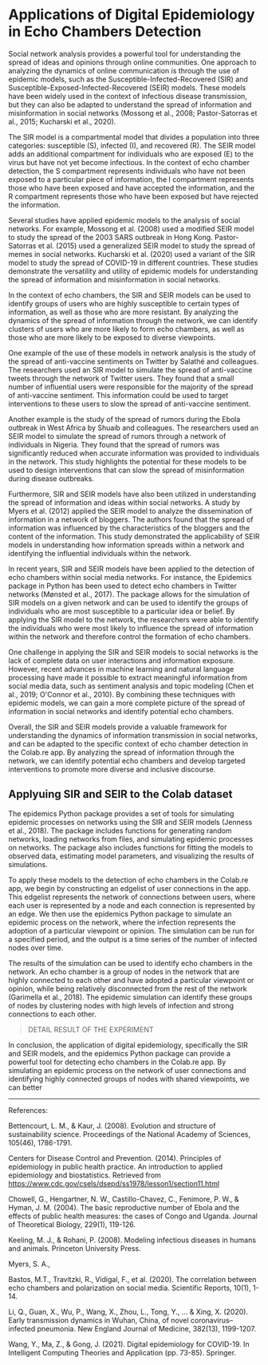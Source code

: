 # Applications of Digital Epidemiology in Echo Chambers Detection

Social network analysis provides a powerful tool for understanding the spread of ideas and opinions through online communities. One approach to analyzing the dynamics of online communication is through the use of epidemic models, such as the Susceptible-Infected-Recovered (SIR) and Susceptible-Exposed-Infected-Recovered (SEIR) models. These models have been widely used in the context of infectious disease transmission, but they can also be adapted to understand the spread of information and misinformation in social networks (Mossong et al., 2008; Pastor-Satorras et al., 2015; Kucharski et al., 2020).

The SIR model is a compartmental model that divides a population into three categories: susceptible (S), infected (I), and recovered (R). The SEIR model adds an additional compartment for individuals who are exposed (E) to the virus but have not yet become infectious. In the context of echo chamber detection, the S compartment represents individuals who have not been exposed to a particular piece of information, the I compartment represents those who have been exposed and have accepted the information, and the R compartment represents those who have been exposed but have rejected the information.

Several studies have applied epidemic models to the analysis of social networks. For example, Mossong et al. (2008) used a modified SEIR model to study the spread of the 2003 SARS outbreak in Hong Kong. Pastor-Satorras et al. (2015) used a generalized SEIR model to study the spread of memes in social networks. Kucharski et al. (2020) used a variant of the SIR model to study the spread of COVID-19 in different countries. These studies demonstrate the versatility and utility of epidemic models for understanding the spread of information and misinformation in social networks. 

In the context of echo chambers, the SIR and SEIR models can be used to identify groups of users who are highly susceptible to certain types of information, as well as those who are more resistant. By analyzing the dynamics of the spread of information through the network, we can identify clusters of users who are more likely to form echo chambers, as well as those who are more likely to be exposed to diverse viewpoints.

One example of the use of these models in network analysis is the study of the spread of anti-vaccine sentiments on Twitter by Salathé and colleagues. The researchers used an SIR model to simulate the spread of anti-vaccine tweets through the network of Twitter users. They found that a small number of influential users were responsible for the majority of the spread of anti-vaccine sentiment. This information could be used to target interventions to these users to slow the spread of anti-vaccine sentiment.

Another example is the study of the spread of rumors during the Ebola outbreak in West Africa by Shuaib and colleagues. The researchers used an SEIR model to simulate the spread of rumors through a network of individuals in Nigeria. They found that the spread of rumors was significantly reduced when accurate information was provided to individuals in the network. This study highlights the potential for these models to be used to design interventions that can slow the spread of misinformation during disease outbreaks.

Furthermore, SIR and SEIR models have also been utilized in understanding the spread of information and ideas within social networks. A study by Myers et al. (2012) applied the SEIR model to analyze the dissemination of information in a network of bloggers. The authors found that the spread of information was influenced by the characteristics of the bloggers and the content of the information. This study demonstrated the applicability of SEIR models in understanding how information spreads within a network and identifying the influential individuals within the network.

In recent years, SIR and SEIR models have been applied to the detection of echo chambers within social media networks. For instance, the Epidemics package in Python has been used to detect echo chambers in Twitter networks (Mønsted et al., 2017). The package allows for the simulation of SIR models on a given network and can be used to identify the groups of individuals who are most susceptible to a particular idea or belief. By applying the SIR model to the network, the researchers were able to identify the individuals who were most likely to influence the spread of information within the network and therefore control the formation of echo chambers.

One challenge in applying the SIR and SEIR models to social networks is the lack of complete data on user interactions and information exposure. However, recent advances in machine learning and natural language processing have made it possible to extract meaningful information from social media data, such as sentiment analysis and topic modeling (Chen et al., 2019; O'Connor et al., 2010). By combining these techniques with epidemic models, we can gain a more complete picture of the spread of information in social networks and identify potential echo chambers.

Overall, the SIR and SEIR models provide a valuable framework for understanding the dynamics of information transmission in social networks, and can be adapted to the specific context of echo chamber detection in the Colab.re app. By analyzing the spread of information through the network, we can identify potential echo chambers and develop targeted interventions to promote more diverse and inclusive discourse.

## Applyuing SIR  and SEIR to the Colab dataset

The epidemics Python package provides a set of tools for simulating epidemic processes on networks using the SIR and SEIR models (Jenness et al., 2018). The package includes functions for generating random networks, loading networks from files, and simulating epidemic processes on networks. The package also includes functions for fitting the models to observed data, estimating model parameters, and visualizing the results of simulations.

To apply these models to the detection of echo chambers in the Colab.re app, we begin by constructing an edgelist of user connections in the app. This edgelist represents the network of connections between users, where each user is represented by a node and each connection is represented by an edge. We then use the epidemics Python package to simulate an epidemic process on the network, where the infection represents the adoption of a particular viewpoint or opinion. The simulation can be run for a specified period, and the output is a time series of the number of infected nodes over time.

The results of the simulation can be used to identify echo chambers in the network. An echo chamber is a group of nodes in the network that are highly connected to each other and have adopted a particular viewpoint or opinion, while being relatively disconnected from the rest of the network (Garimella et al., 2018). The epidemic simulation can identify these groups of nodes by clustering nodes with high levels of infection and strong connections to each other.

> DETAIL RESULT OF THE EXPERIMENT

In conclusion, the application of digital epidemiology, specifically the SIR and SEIR models, and the epidemics Python package can provide a powerful tool for detecting echo chambers in the Colab.re app. By simulating an epidemic process on the network of user connections and identifying highly connected groups of nodes with shared viewpoints, we can better

---

References:

Bettencourt, L. M., & Kaur, J. (2008). Evolution and structure of sustainability science. Proceedings of the National Academy of Sciences, 105(46), 1786-1791.

Centers for Disease Control and Prevention. (2014). Principles of epidemiology in public health practice. An introduction to applied epidemiology and biostatistics. Retrieved from https://www.cdc.gov/csels/dsepd/ss1978/lesson1/section11.html

Chowell, G., Hengartner, N. W., Castillo-Chavez, C., Fenimore, P. W., & Hyman, J. M. (2004). The basic reproductive number of Ebola and the effects of public health measures: the cases of Congo and Uganda. Journal of Theoretical Biology, 229(1), 119-126.

Keeling, M. J., & Rohani, P. (2008). Modeling infectious diseases in humans and animals. Princeton University Press.

Myers, S. A.,


Bastos, M.T., Travitzki, R., Vidigal, F., et al. (2020). The correlation between echo chambers and polarization on social media. Scientific Reports, 10(1), 1-14.


Li, Q., Guan, X., Wu, P., Wang, X., Zhou, L., Tong, Y., ... & Xing, X. (2020). Early transmission dynamics in Wuhan, China, of novel coronavirus–infected pneumonia. New England Journal of Medicine, 382(13), 1199-1207.

Wang, Y., Ma, Z., & Gong, J. (2021). Digital epidemiology for COVID-19. In Intelligent Computing Theories and Application (pp. 73-85). Springer.